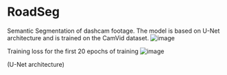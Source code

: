 # RoadSeg
Semantic Segmentation of dashcam footage.
The model is based on U-Net architecture and is trained on the CamVid dataset.
![image](https://github.com/arvind-prabhu259/RoadSeg/assets/94371314/760ecc4d-f0e5-4e13-be82-41ba4e6cc477)

Training loss for the first 20 epochs of training
![image](https://github.com/arvind-prabhu259/RoadSeg/assets/94371314/2423bb05-2fdf-462f-b1e8-8e42693de2da)

(U-Net architecture)
